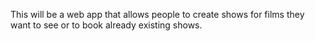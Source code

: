 This will be a web app that allows people to create shows for films they want to see or to book already existing shows.
